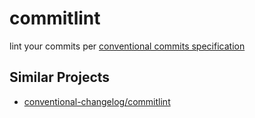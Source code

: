# commitlint

lint your commits per
[conventional commits specification](https://conventionalcommits.org/)


## Similar Projects

* [conventional-changelog/commitlint](https://github.com/conventional-changelog/commitlint)
